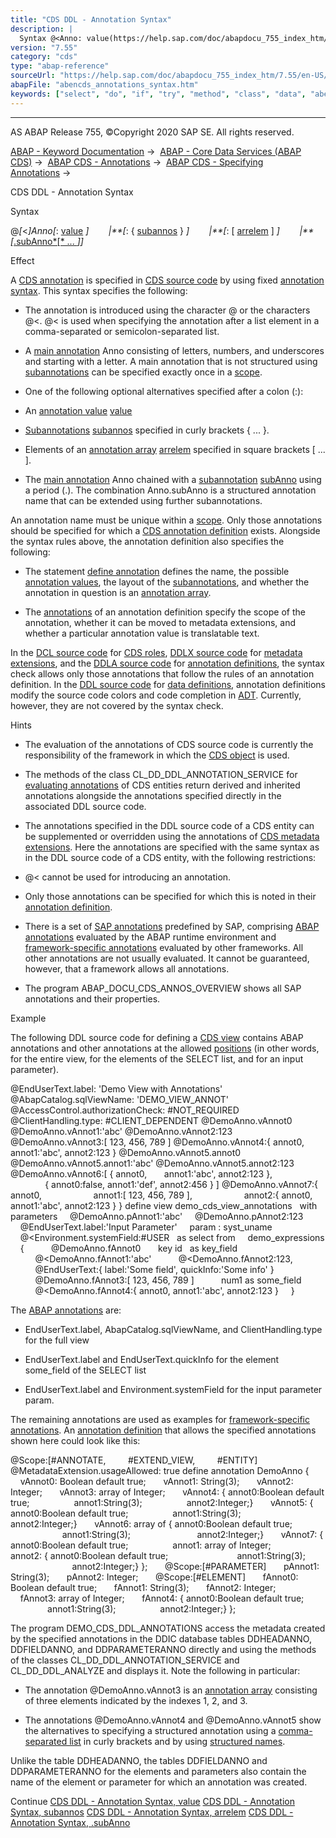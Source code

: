 ```yaml
---
title: "CDS DDL - Annotation Syntax"
description: |
  Syntax @<Anno: value(https://help.sap.com/doc/abapdocu_755_index_htm/7.55/en-US/abencds_annotations_syntax_value.htm)  :  subannos(https://help.sap.com/doc/abapdocu_755_index_htm/7.55/en-US/abencds_annotations_syntax_subanno.htm)   :  arrelem(https://help.
version: "7.55"
category: "cds"
type: "abap-reference"
sourceUrl: "https://help.sap.com/doc/abapdocu_755_index_htm/7.55/en-US/abencds_annotations_syntax.htm"
abapFile: "abencds_annotations_syntax.htm"
keywords: ["select", "do", "if", "try", "method", "class", "data", "abencds", "annotations", "syntax"]
---
```


* * *

AS ABAP Release 755, ©Copyright 2020 SAP SE. All rights reserved.

[ABAP - Keyword Documentation](https://help.sap.com/doc/abapdocu_755_index_htm/7.55/en-US/abenabap.htm) →  [ABAP - Core Data Services (ABAP CDS)](https://help.sap.com/doc/abapdocu_755_index_htm/7.55/en-US/abencds.htm) →  [ABAP CDS - Annotations](https://help.sap.com/doc/abapdocu_755_index_htm/7.55/en-US/abencds_annotations.htm) →  [ABAP CDS - Specifying Annotations](https://help.sap.com/doc/abapdocu_755_index_htm/7.55/en-US/abencds_anno_usage.htm) → 

CDS DDL - Annotation Syntax

Syntax

@*\[*<*\]*Anno*\[*: [value](https://help.sap.com/doc/abapdocu_755_index_htm/7.55/en-US/abencds_annotations_syntax_value.htm) *\]*
       *|**\[*: { [subannos](https://help.sap.com/doc/abapdocu_755_index_htm/7.55/en-US/abencds_annotations_syntax_subanno.htm) } *\]*
       *|**\[*: \[ [arrelem](https://help.sap.com/doc/abapdocu_755_index_htm/7.55/en-US/abencds_annotations_syntax_array.htm) \] *\]*
       *|**\[*[.subAnno*\[* ... *\]*](https://help.sap.com/doc/abapdocu_755_index_htm/7.55/en-US/abencds_annotations_syntax_name.htm)*\]*

Effect

A [CDS annotation](https://help.sap.com/doc/abapdocu_755_index_htm/7.55/en-US/abencds_annotations.htm) is specified in [CDS source code](https://help.sap.com/doc/abapdocu_755_index_htm/7.55/en-US/abencds_source_code_glosry.htm "Glossary Entry") by using fixed [annotation syntax](https://help.sap.com/doc/abapdocu_755_index_htm/7.55/en-US/abencds_annotation_syntax_glosry.htm "Glossary Entry"). This syntax specifies the following:

-   The annotation is introduced using the character @ or the characters @<. @< is used when specifying the annotation after a list element in a comma-separated or semicolon-separated list.

-   A [main annotation](https://help.sap.com/doc/abapdocu_755_index_htm/7.55/en-US/abenmain_annotation_glosry.htm "Glossary Entry") Anno consisting of letters, numbers, and underscores and starting with a letter. A main annotation that is not structured using [subannotations](https://help.sap.com/doc/abapdocu_755_index_htm/7.55/en-US/abensub_annotation_glosry.htm "Glossary Entry") can be specified exactly once in a [scope](https://help.sap.com/doc/abapdocu_755_index_htm/7.55/en-US/abencds_annotations_scopes.htm).

-   One of the following optional alternatives specified after a colon (:):

-   An [annotation value](https://help.sap.com/doc/abapdocu_755_index_htm/7.55/en-US/abenannotation_value_glosry.htm "Glossary Entry") [value](https://help.sap.com/doc/abapdocu_755_index_htm/7.55/en-US/abencds_annotations_syntax_value.htm)

-   [Subannotations](https://help.sap.com/doc/abapdocu_755_index_htm/7.55/en-US/abensub_annotation_glosry.htm "Glossary Entry") [subannos](https://help.sap.com/doc/abapdocu_755_index_htm/7.55/en-US/abencds_annotations_syntax_subanno.htm) specified in curly brackets { ... }.

-   Elements of an [annotation array](https://help.sap.com/doc/abapdocu_755_index_htm/7.55/en-US/abenannotation_array_glosry.htm "Glossary Entry") [arrelem](https://help.sap.com/doc/abapdocu_755_index_htm/7.55/en-US/abencds_annotations_syntax_array.htm) specified in square brackets \[ ... \].

-   The [main annotation](https://help.sap.com/doc/abapdocu_755_index_htm/7.55/en-US/abenmain_annotation_glosry.htm "Glossary Entry") Anno chained with a [subannotation](https://help.sap.com/doc/abapdocu_755_index_htm/7.55/en-US/abensub_annotation_glosry.htm "Glossary Entry") [subAnno](https://help.sap.com/doc/abapdocu_755_index_htm/7.55/en-US/abencds_annotations_syntax_name.htm) using a period (.). The combination Anno.subAnno is a structured annotation name that can be extended using further subannotations.

An annotation name must be unique within a [scope](https://help.sap.com/doc/abapdocu_755_index_htm/7.55/en-US/abencds_annotations_scopes.htm). Only those annotations should be specified for which a [CDS annotation definition](https://help.sap.com/doc/abapdocu_755_index_htm/7.55/en-US/abencds_anno_definition_glosry.htm "Glossary Entry") exists. Alongside the syntax rules above, the annotation definition also specifies the following:

-   The statement [define annotation](https://help.sap.com/doc/abapdocu_755_index_htm/7.55/en-US/abencds_f1_define_annotation.htm) defines the name, the possible [annotation values](https://help.sap.com/doc/abapdocu_755_index_htm/7.55/en-US/abenannotation_value_glosry.htm "Glossary Entry"), the layout of the [subannotations](https://help.sap.com/doc/abapdocu_755_index_htm/7.55/en-US/abensub_annotation_glosry.htm "Glossary Entry"), and whether the annotation in question is an [annotation array](https://help.sap.com/doc/abapdocu_755_index_htm/7.55/en-US/abenannotation_array_glosry.htm "Glossary Entry").

-   The [annotations](https://help.sap.com/doc/abapdocu_755_index_htm/7.55/en-US/abencds_f1_define_anno_annos.htm) of an annotation definition specify the scope of the annotation, whether it can be moved to metadata extensions, and whether a particular annotation value is translatable text.

In the [DCL source code](https://help.sap.com/doc/abapdocu_755_index_htm/7.55/en-US/abendcl_source_code_glosry.htm "Glossary Entry") for [CDS roles](https://help.sap.com/doc/abapdocu_755_index_htm/7.55/en-US/abencds_role_glosry.htm "Glossary Entry"), [DDLX source code](https://help.sap.com/doc/abapdocu_755_index_htm/7.55/en-US/abenddlx_source_code_glosry.htm "Glossary Entry") for [metadata extensions](https://help.sap.com/doc/abapdocu_755_index_htm/7.55/en-US/abencds_metadata_extension_glosry.htm "Glossary Entry"), and the [DDLA source code](https://help.sap.com/doc/abapdocu_755_index_htm/7.55/en-US/abenddla_source_code_glosry.htm "Glossary Entry") for [annotation definitions](https://help.sap.com/doc/abapdocu_755_index_htm/7.55/en-US/abencds_anno_definition_glosry.htm "Glossary Entry"), the syntax check allows only those annotations that follow the rules of an annotation definition. In the [DDL source code](https://help.sap.com/doc/abapdocu_755_index_htm/7.55/en-US/abenddl_source_code_glosry.htm "Glossary Entry") for [data definitions](https://help.sap.com/doc/abapdocu_755_index_htm/7.55/en-US/abencds_data_definition_glosry.htm "Glossary Entry"), annotation definitions modify the source code colors and code completion in [ADT](https://help.sap.com/doc/abapdocu_755_index_htm/7.55/en-US/abenadt_glosry.htm "Glossary Entry"). Currently, however, they are not covered by the syntax check.

Hints

-   The evaluation of the annotations of CDS source code is currently the responsibility of the framework in which the [CDS object](https://help.sap.com/doc/abapdocu_755_index_htm/7.55/en-US/abencds_object_glosry.htm "Glossary Entry") is used.

-   The methods of the class CL\_DD\_DDL\_ANNOTATION\_SERVICE for [evaluating annotations](https://help.sap.com/doc/abapdocu_755_index_htm/7.55/en-US/abencds_annotations_analysis.htm) of CDS entities return derived and inherited annotations alongside the annotations specified directly in the associated DDL source code.

-   The annotations specified in the DDL source code of a CDS entity can be supplemented or overridden using the annotations of [CDS metadata extensions](https://help.sap.com/doc/abapdocu_755_index_htm/7.55/en-US/abencds_metadata_extension_glosry.htm "Glossary Entry"). Here the annotations are specified with the same syntax as in the DDL source code of a CDS entity, with the following restrictions:

-   @< cannot be used for introducing an annotation.

-   Only those annotations can be specified for which this is noted in their [annotation definition](https://help.sap.com/doc/abapdocu_755_index_htm/7.55/en-US/abencds_anno_definition_glosry.htm "Glossary Entry").

-   There is a set of [SAP annotations](https://help.sap.com/doc/abapdocu_755_index_htm/7.55/en-US/abencds_annotations_sap.htm) predefined by SAP, comprising [ABAP annotations](https://help.sap.com/doc/abapdocu_755_index_htm/7.55/en-US/abenabap_annotation_glosry.htm "Glossary Entry") evaluated by the ABAP runtime environment and [framework-specific annotations](https://help.sap.com/doc/abapdocu_755_index_htm/7.55/en-US/abenfrmwrk_annotation_glosry.htm "Glossary Entry") evaluated by other frameworks. All other annotations are not usually evaluated. It cannot be guaranteed, however, that a framework allows all annotations.

-   The program ABAP\_DOCU\_CDS\_ANNOS\_OVERVIEW shows all SAP annotations and their properties.

Example

The following DDL source code for defining a [CDS view](https://help.sap.com/doc/abapdocu_755_index_htm/7.55/en-US/abencds_view_glosry.htm "Glossary Entry") contains ABAP annotations and other annotations at the allowed [positions](https://help.sap.com/doc/abapdocu_755_index_htm/7.55/en-US/abencds_annotations_scopes.htm) (in other words, for the entire view, for the elements of the SELECT list, and for an input parameter).

@EndUserText.label: 'Demo View with Annotations'
@AbapCatalog.sqlViewName: 'DEMO\_VIEW\_ANNOT'
@AccessControl.authorizationCheck: #NOT\_REQUIRED
@ClientHandling.type: #CLIENT\_DEPENDENT
@DemoAnno.vAnnot0
@DemoAnno.vAnnot1:'abc'
@DemoAnno.vAnnot2:123
@DemoAnno.vAnnot3:\[ 123, 456, 789 \]
@DemoAnno.vAnnot4:{ annot0, annot1:'abc', annot2:123 }
@DemoAnno.vAnnot5.annot0
@DemoAnno.vAnnot5.annot1:'abc'
@DemoAnno.vAnnot5.annot2:123
@DemoAnno.vAnnot6:\[ { annot0,       annot1:'abc', annot2:123 },  
                    { annot0:false, annot1:'def', annot2:456 } \]
@DemoAnno.vAnnot7:{ annot0,
                    annot1:\[ 123, 456, 789 \],
                    annot2:{ annot0, annot1:'abc', annot2:123 } }
define view demo\_cds\_view\_annotations
  with parameters
    @DemoAnno.pAnnot1:'abc'
    @DemoAnno.pAnnot2:123
    @EndUserText.label:'Input Parameter'
    param : syst\_uname  
    @<Environment.systemField:#USER
  as select from
    demo\_expressions
    {
          @DemoAnno.fAnnot0
      key id   as key\_field  
          @<DemoAnno.fAnnot1:'abc'
          @<DemoAnno.fAnnot2:123,
          @EndUserText:{ label:'Some field', quickInfo:'Some info' }
          @DemoAnno.fAnnot3:\[ 123, 456, 789 \]
          num1 as some\_field  
          @<DemoAnno.fAnnot4:{ annot0, annot1:'abc', annot2:123 }
    }

The [ABAP annotations](https://help.sap.com/doc/abapdocu_755_index_htm/7.55/en-US/abenabap_annotation_glosry.htm "Glossary Entry") are:

-   EndUserText.label, AbapCatalog.sqlViewName, and ClientHandling.type for the full view

-   EndUserText.label and EndUserText.quickInfo for the element some\_field of the SELECT list

-   EndUserText.label and Environment.systemField for the input parameter param.

The remaining annotations are used as examples for [framework-specific annotations](https://help.sap.com/doc/abapdocu_755_index_htm/7.55/en-US/abenfrmwrk_annotation_glosry.htm "Glossary Entry"). An [annotation definition](https://help.sap.com/doc/abapdocu_755_index_htm/7.55/en-US/abencds_anno_definition_glosry.htm "Glossary Entry") that allows the specified annotations shown here could look like this:

@Scope:\[#ANNOTATE,
        #EXTEND\_VIEW,
        #ENTITY\]
@MetadataExtension.usageAllowed: true
define annotation DemoAnno {  
    vAnnot0: Boolean default true;  
    vAnnot1: String(3);  
    vAnnot2: Integer;  
    vAnnot3: array of Integer;  
    vAnnot4: { annot0:Boolean default true;  
               annot1:String(3);  
               annot2:Integer;}  
    vAnnot5: { annot0:Boolean default true;  
               annot1:String(3);  
               annot2:Integer;}  
    vAnnot6: array of { annot0:Boolean default true;  
                        annot1:String(3);  
                        annot2:Integer;}  
    vAnnot7: { annot0:Boolean default true;  
               annot1: array of Integer;  
               annot2: { annot0:Boolean default true;  
                         annot1:String(3);  
                         annot2:Integer;} };  
    @Scope:\[#PARAMETER\]  
    pAnnot1: String(3);  
    pAnnot2: Integer;  
    @Scope:\[#ELEMENT\]  
    fAnnot0: Boolean default true;  
    fAnnot1: String(3);  
    fAnnot2: Integer;  
    fAnnot3: array of Integer;  
    fAnnot4: { annot0:Boolean default true;  
               annot1:String(3);  
               annot2:Integer;} };

The program DEMO\_CDS\_DDL\_ANNOTATIONS access the metadata created by the specified annotations in the DDIC database tables DDHEADANNO, DDFIELDANNO, and DDPARAMETERANNO directly and using the methods of the classes CL\_DD\_DDL\_ANNOTATION\_SERVICE and CL\_DD\_DDL\_ANALYZE and displays it. Note the following in particular:

-   The annotation @DemoAnno.vAnnot3 is an [annotation array](https://help.sap.com/doc/abapdocu_755_index_htm/7.55/en-US/abenannotation_array_glosry.htm "Glossary Entry") consisting of three elements indicated by the indexes $1$, $2$, and $3$.

-   The annotations @DemoAnno.vAnnot4 and @DemoAnno.vAnnot5 show the alternatives to specifying a structured annotation using a [comma-separated list](https://help.sap.com/doc/abapdocu_755_index_htm/7.55/en-US/abencds_annotations_syntax_subanno.htm) in curly brackets and by using [structured names](https://help.sap.com/doc/abapdocu_755_index_htm/7.55/en-US/abencds_annotations_syntax_name.htm).

Unlike the table DDHEADANNO, the tables DDFIELDANNO and DDPARAMETERANNO for the elements and parameters also contain the name of the element or parameter for which an annotation was created.

Continue
[CDS DDL - Annotation Syntax, value](https://help.sap.com/doc/abapdocu_755_index_htm/7.55/en-US/abencds_annotations_syntax_value.htm)
[CDS DDL - Annotation Syntax, subannos](https://help.sap.com/doc/abapdocu_755_index_htm/7.55/en-US/abencds_annotations_syntax_subanno.htm)
[CDS DDL - Annotation Syntax, arrelem](https://help.sap.com/doc/abapdocu_755_index_htm/7.55/en-US/abencds_annotations_syntax_array.htm)
[CDS DDL - Annotation Syntax, .subAnno](https://help.sap.com/doc/abapdocu_755_index_htm/7.55/en-US/abencds_annotations_syntax_name.htm)